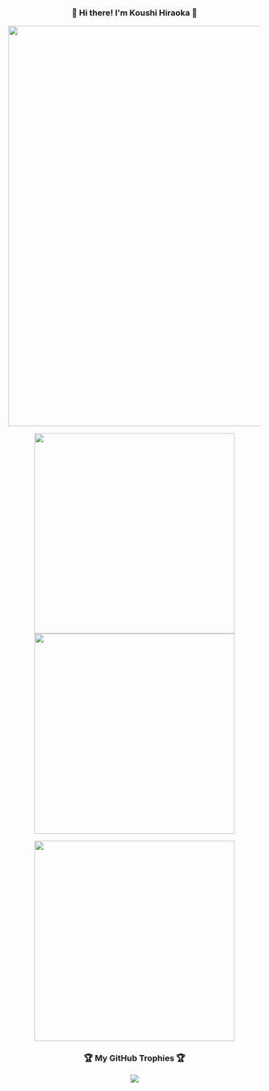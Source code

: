 <h3 align="center">👋 Hi there! I'm Koushi Hiraoka 🚀</h3>

<p align="center">
  <img src="https://github-profile-summary-cards.vercel.app/api/cards/profile-details?username=KoushiHiraoka&count_private=true&theme=onedark" width="800">
</p>

<p align="center">
  <img src="https://github-profile-summary-cards.vercel.app/api/cards/stats?username=KoushiHiraoka&count_private=true&theme=onedark" width="400">
  <img src="https://github-profile-summary-cards.vercel.app/api/cards/productive-time?username=KoushiHiraoka&count_private=true&theme=onedark" width="400">
</p>


<p align="center">
  <!--
  <img src="https://github-profile-summary-cards.vercel.app/api/cards/repos-per-language?username=KoushiHiraoka&count_private=true&theme=onedark" width="400">
  -->
  <img src="https://github-profile-summary-cards.vercel.app/api/cards/most-commit-language?username=KoushiHiraoka&count_private=true&theme=onedark" width="400">
</p>


<!--
<p align="center">
  <img alt="Top Langs" height="150px" src="https://github-readme-stats.vercel.app/api/top-langs/?username=KoushiHiraoka&layout=compact&count_private=true&show_icons=true&theme=onedark">
  <img alt="github stats" height="150px" src="https://github-readme-stats.vercel.app/api?username=KoushiHiraoka&count_private=true&show_icons=true&show_icons=true&theme=onedark">

-->
</p>

<h3 align="center">🏆 My GitHub Trophies 🏆</h3>
<p align="center">
  <img src="https://github-profile-trophy.vercel.app/?username=KoushiHiraoka&theme=onedark&column=7">
</p>

<!--
**KoushiHiraoka/KoushiHiraoka** is a ✨ _special_ ✨ repository because its `README.md` (this file) appears on your GitHub profile.

Here are some ideas to get you started:

- 🔭 I’m currently working on ...
- 🌱 I’m currently learning ...
- 👯 I’m looking to collaborate on ...
- 🤔 I’m looking for help with ...
- 💬 Ask me about ...
- 📫 How to reach me: ...
- 😄 Pronouns: ...
- ⚡ Fun fact: ...
-->
